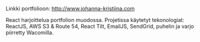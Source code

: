 Linkki portfolioon: http://www.johanna-kristiina.com

React harjoittelua portfolion muodossa.
Projetissa käytetyt tekonologiat: ReactJS, AWS S3 & Route 54, React Tilt, EmailJS, SendGrid, puhelin ja varjo piirretty Wacomilla.


